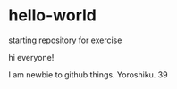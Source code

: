 # hello-world
starting repository for exercise

hi everyone!

I am newbie to github things. Yoroshiku. 39
